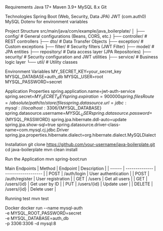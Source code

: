 Requirements
Java 17+
Maven 3.9+
MySQL 8.x
Git

Technologies
Spring Boot (Web, Security, Data JPA)
JWT (com.auth0)
MySQL
Dotenv for environment variables


Project Structure
src/main/java/com/example/java_boilerplate/
│
├── config/          # General configurations (Beans, CORS, etc.)
├── controller/      # REST controllers
├── dto/             # Data Transfer Objects
├── exception/       # Custom exceptions
├── filter/          # Security filters (JWT Filter)
├── model/           # JPA entities
├── repository/      # Data access layer (JPA Repositories)
├── security/        # Security configuration and JWT utilities
├── service/         # Business logic layer
└── util/            # Utility classes

Environment Variables
MY_SECRET_KEY=your_secret_key
MYSQL_DATABASE=auth_db
MYSQL_USER=root
MYSQL_PASSWORD=secret

Application Properties
spring.application.name=jwt-auth-service
spring.secret=${MY_SECRET_KEY}
spring.expiration=900000
spring.filesRoute=/absolute/path/to/store/files
spring.datasource.url=jdbc:mysql://localhost:3306/${MYSQL_DATABASE}
spring.datasource.username=${MYSQL_USER}
spring.datasource.password=${MYSQL_PASSWORD}
spring.jpa.hibernate.ddl-auto=update
spring.jpa.show-sql=true
spring.datasource.driver-class-name=com.mysql.cj.jdbc.Driver
spring.jpa.properties.hibernate.dialect=org.hibernate.dialect.MySQLDialect

Installation
git clone https://github.com/your-username/java-boilerplate.git
cd java-boilerplate
mvn clean install

Run the Application
mvn spring-boot:run


Main Endpoints
| Method | Endpoint       | Description         |
| ------ | -------------- | ------------------- |
| POST   | /auth/login    | User authentication |
| POST   | /auth/register | User registration   |
| GET    | /users         | Get all users       |
| GET    | /users/{id}    | Get user by ID      |
| PUT    | /users/{id}    | Update user         |
| DELETE | /users/{id}    | Delete user         |


Running test
mvn test

Docker
docker run --name mysql-auth \
-e MYSQL_ROOT_PASSWORD=secret \
-e MYSQL_DATABASE=auth_db \
-p 3306:3306 -d mysql:8